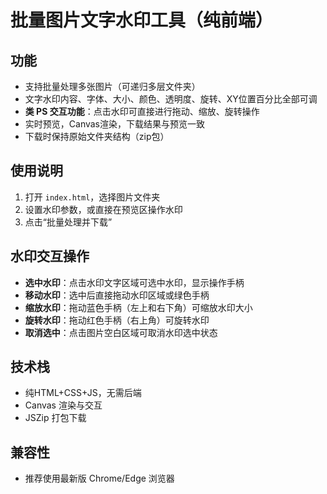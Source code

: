 # 批量图片文字水印工具（纯前端）

## 功能
- 支持批量处理多张图片（可递归多层文件夹）
- 文字水印内容、字体、大小、颜色、透明度、旋转、XY位置百分比全部可调
- **类 PS 交互功能**：点击水印可直接进行拖动、缩放、旋转操作
- 实时预览，Canvas渲染，下载结果与预览一致
- 下载时保持原始文件夹结构（zip包）

## 使用说明
1. 打开 `index.html`，选择图片文件夹
2. 设置水印参数，或直接在预览区操作水印
3. 点击“批量处理并下载”

## 水印交互操作
- **选中水印**：点击水印文字区域可选中水印，显示操作手柄
- **移动水印**：选中后直接拖动水印区域或绿色手柄
- **缩放水印**：拖动蓝色手柄（左上和右下角）可缩放水印大小
- **旋转水印**：拖动红色手柄（右上角）可旋转水印
- **取消选中**：点击图片空白区域可取消水印选中状态

## 技术栈
- 纯HTML+CSS+JS，无需后端
- Canvas 渲染与交互
- JSZip 打包下载

## 兼容性
- 推荐使用最新版 Chrome/Edge 浏览器

